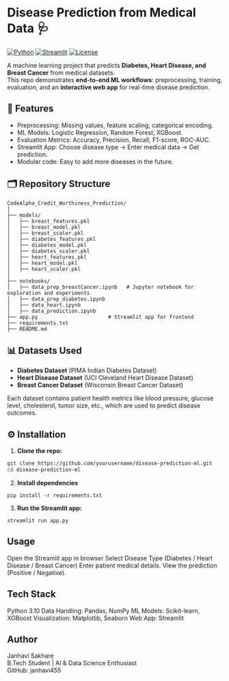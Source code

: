 # Disease Prediction from Medical Data 🩺

[![Python](https://img.shields.io/badge/python-3.10+-blue)](https://www.python.org/)
[![Streamlit](https://img.shields.io/badge/Streamlit-App-green)](https://streamlit.io/)
[![License](https://img.shields.io/badge/license-MIT-lightgrey)](LICENSE)

A machine learning project that predicts **Diabetes, Heart Disease, and Breast Cancer** from medical datasets.  
This repo demonstrates **end-to-end ML workflows**: preprocessing, training, evaluation, and an **interactive web app** for real-time disease prediction.


## 🚀 Features
- Preprocessing: Missing values, feature scaling, categorical encoding.
- ML Models: Logistic Regression, Random Forest, XGBoost.
- Evaluation Metrics: Accuracy, Precision, Recall, F1-score, ROC-AUC.
- Streamlit App: Choose disease type → Enter medical data → Get prediction.
- Modular code: Easy to add more diseases in the future.


## 🗂 Repository Structure
```plaintext
CodeAlpha_Credit_Worthiness_Prediction/
│
├── models/                      
│   ├── breast_features.pkl
│   ├── breast_model.pkl   
│   ├── breast_scaler.pkl     
│   ├── diabetes_features.pkl
│   ├── diabetes_model.pkl  
│   ├── diabetes_scaler.pkl
│   ├── heart_features.pkl
│   ├── heart_model.pkl   
│   ├── heart_scaler.pkl
│
├── notebooks/                    
│   ├── data_prep_breastCancer.ipynb   # Jupyter notebook for exploration and experiments
│   ├── data_prep_diabetes.ipynb
│   ├── data_heart.ipynb
│   ├── data_prediction.ipynb
├── app.py                       # Streamlit app for frontend
├── requirements.txt
├── README.md
```


## 📊 Datasets Used
- **Diabetes Dataset** (PIMA Indian Diabetes Dataset)
- **Heart Disease Dataset** (UCI Cleveland Heart Disease Dataset)
- **Breast Cancer Dataset** (Wisconsin Breast Cancer Dataset)

Each dataset contains patient health metrics like blood pressure, glucose level, cholesterol, tumor size, etc., which are used to predict disease outcomes.


## ⚙️ Installation
1. **Clone the repo:**
```bash
git clone https://github.com/yourusername/disease-prediction-ml.git
cd disease-prediction-ml
```
2. **Install dependencies**
```
pip install -r requirements.txt
```
3. **Run the Streamlit app:**
```
streamlit run app.py
```


## Usage
Open the Streamlit app in browser
Select Disease Type (Diabetes / Heart Disease / Breast Cancer)
Enter patient medical details.
View the prediction (Positive / Negative).


## Tech Stack
Python 3.10
Data Handling: Pandas, NumPy
ML Models: Scikit-learn, XGBoost
Visualization: Matplotlib, Seaborn
Web App: Streamlit


## **Author**<br>
Janhavi Sakhare<br>
B.Tech Student | AI & Data Science Enthusiast<br>
GitHub: janhavi455<br>
